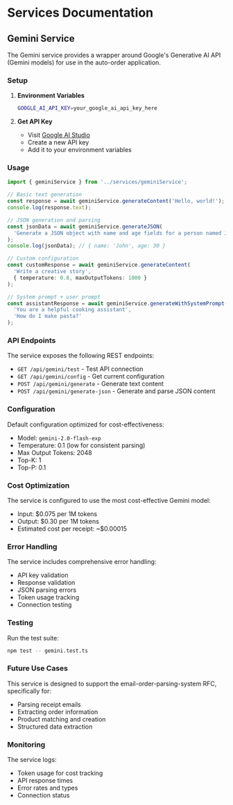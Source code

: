 # Services Documentation

## Gemini Service

The Gemini service provides a wrapper around Google's Generative AI API (Gemini models) for use in the auto-order application.

### Setup

1. **Environment Variables**
   ```bash
   GOOGLE_AI_API_KEY=your_google_ai_api_key_here
   ```

2. **Get API Key**
   - Visit [Google AI Studio](https://aistudio.google.com/app/apikey)
   - Create a new API key
   - Add it to your environment variables

### Usage

```typescript
import { geminiService } from '../services/geminiService';

// Basic text generation
const response = await geminiService.generateContent('Hello, world!');
console.log(response.text);

// JSON generation and parsing
const jsonData = await geminiService.generateJSON(
  'Generate a JSON object with name and age fields for a person named John who is 30 years old. Return only JSON.'
);
console.log(jsonData); // { name: 'John', age: 30 }

// Custom configuration
const customResponse = await geminiService.generateContent(
  'Write a creative story', 
  { temperature: 0.8, maxOutputTokens: 1000 }
);

// System prompt + user prompt
const assistantResponse = await geminiService.generateWithSystemPrompt(
  'You are a helpful cooking assistant',
  'How do I make pasta?'
);
```

### API Endpoints

The service exposes the following REST endpoints:

- `GET /api/gemini/test` - Test API connection
- `GET /api/gemini/config` - Get current configuration
- `POST /api/gemini/generate` - Generate text content
- `POST /api/gemini/generate-json` - Generate and parse JSON content

### Configuration

Default configuration optimized for cost-effectiveness:
- Model: `gemini-2.0-flash-exp`
- Temperature: 0.1 (low for consistent parsing)
- Max Output Tokens: 2048
- Top-K: 1
- Top-P: 0.1

### Cost Optimization

The service is configured to use the most cost-effective Gemini model:
- Input: $0.075 per 1M tokens
- Output: $0.30 per 1M tokens
- Estimated cost per receipt: ~$0.00015

### Error Handling

The service includes comprehensive error handling:
- API key validation
- Response validation
- JSON parsing errors
- Token usage tracking
- Connection testing

### Testing

Run the test suite:
```bash
npm test -- gemini.test.ts
```

### Future Use Cases

This service is designed to support the email-order-parsing-system RFC, specifically for:
- Parsing receipt emails
- Extracting order information
- Product matching and creation
- Structured data extraction

### Monitoring

The service logs:
- Token usage for cost tracking
- API response times
- Error rates and types
- Connection status 